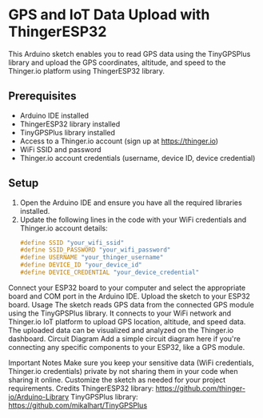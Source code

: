 # GPS and IoT Data Upload with ThingerESP32

This Arduino sketch enables you to read GPS data using the TinyGPSPlus library and upload the GPS coordinates, altitude, and speed to the Thinger.io platform using ThingerESP32 library.

## Prerequisites

- Arduino IDE installed
- ThingerESP32 library installed
- TinyGPSPlus library installed
- Access to a Thinger.io account (sign up at https://thinger.io)
- WiFi SSID and password
- Thinger.io account credentials (username, device ID, device credential)

## Setup

1. Open the Arduino IDE and ensure you have all the required libraries installed.
2. Update the following lines in the code with your WiFi credentials and Thinger.io account details:
   ```cpp
   #define SSID "your_wifi_ssid"
   #define SSID_PASSWORD "your_wifi_password"
   #define USERNAME "your_thinger_username"
   #define DEVICE_ID "your_device_id"
   #define DEVICE_CREDENTIAL "your_device_credential"
Connect your ESP32 board to your computer and select the appropriate board and COM port in the Arduino IDE.
Upload the sketch to your ESP32 board.
Usage
The sketch reads GPS data from the connected GPS module using the TinyGPSPlus library.
It connects to your WiFi network and Thinger.io IoT platform to upload GPS location, altitude, and speed data.
The uploaded data can be visualized and analyzed on the Thinger.io dashboard.
Circuit Diagram
Add a simple circuit diagram here if you're connecting any specific components to your ESP32, like a GPS module.

Important Notes
Make sure you keep your sensitive data (WiFi credentials, Thinger.io credentials) private by not sharing them in your code when sharing it online.
Customize the sketch as needed for your project requirements.
Credits
ThingerESP32 library: https://github.com/thinger-io/Arduino-Library
TinyGPSPlus library: https://github.com/mikalhart/TinyGPSPlus
